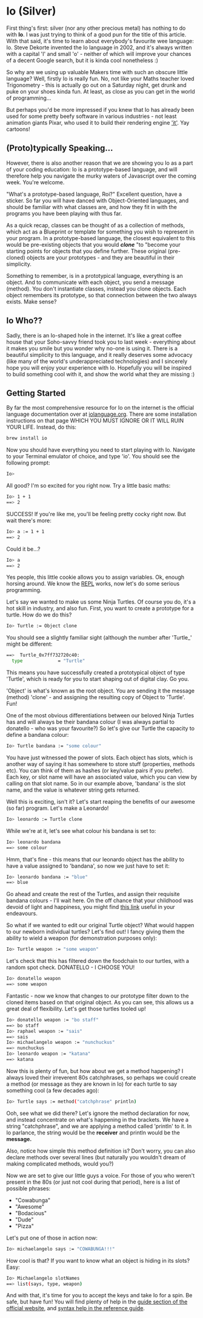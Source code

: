 # Io (Silver)

First thing's first: silver (nor any other precious metal) has nothing to do with **Io**. I was just trying to think of a good pun for the title of this article. With that said, it's time to learn about everybody's favourite wee language: Io. Steve Dekorte invented the Io language in 2002, and it's always written with a capital 'I' and small 'o' - neither of which will improve your chances of a decent Google search, but it is kinda cool nonetheless :)

So why are we using up valuable Makers time with such an obscure little language? Well, firstly Io is really fun. No, not like your Maths teacher loved Trigonometry - this is actually go out on a Saturday night, get drunk and puke on your shoes kinda fun. At least, as close as you can get in the world of programming...

But perhaps you'd be more impressed if you knew that Io has already been used for some pretty beefy software in various industries - not least animation giants Pixar, who used it to build their rendering engine ['it'](http://web.archive.org/web/20080905015858/http://renderman.pixar.com/products/tools/it.html). Yay cartoons!

## (Proto)typically Speaking...

However, there is also another reason that we are showing you Io as a part of your coding education: Io is a prototype-based language, and will therefore help you navigate the murky waters of Javascript over the coming week. You're welcome.

"What's a prototype-based language, Roi?" Excellent question, have a sticker. So far you will have danced with Object-Oriented languages, and should be familiar with what classes are, and how they fit in with the programs you have been playing with thus far.

As a quick recap, classes can be thought of as a collection of methods, which act as a Blueprint or template for something you wish to represent in your program. In a prototype-based language, the closest equivalent to this would be pre-existing objects that you would *__clone__* "to "become your starting points for objects that you define further. These original (pre-cloned) objects are your prototypes - and they are beautiful in their simplicity.

Something to remember, is in a prototypical language, everything is an object. And to communicate with each object, you send a message (method). You don't instantiate classes, instead you clone objects. Each object remembers its prototype, so that connection between the two always exists. Make sense?

## Io Who??

Sadly, there is an Io-shaped hole in the internet. It's like a great coffee house that your Soho-savvy friend took you to last week - everything about it makes you smile but you wonder why no-one is using it. There is a beautiful simplicity to this language, and it really deserves some advocacy (like many of the world's underappreciated technologies) and I sincerely hope you will enjoy your experience with Io. Hopefully you will be inspired to build something cool with it, and show the world what they are missing :)

## Getting Started

By far the most comprehensive resource for Io on the internet is the official language documentation over at [iolanguage.org](http://iolanguage.org/). There are some installation instructions on that page WHICH YOU MUST IGNORE OR IT WILL RUIN YOUR LIFE. Instead, do this:

```bash
brew install io
```

Now you should have everything you need to start playing with Io. Navigate to your Terminal emulator of choice, and type 'io'. You should see the following prompt:

```bash
Io>
```

All good? I'm so excited for you right now. Try a little basic maths:

```bash
Io> 1 + 1
==> 2
```

SUCCESS! If you're like me, you'll be feeling pretty cocky right now. But wait there's more:

```bash
Io> a := 1 + 1
==> 2
```
Could it be...?

```bash
Io> a
==> 2
```

Yes people, this little cookie allows you to assign variables. Ok, enough horsing around. We know the [REPL](http://en.wikipedia.org/wiki/Read%E2%80%93eval%E2%80%93print_loop) works, now let's do some serious programming.

Let's say we wanted to make us some Ninja Turtles. Of course you do, it's a hot skill in industry, and also fun. First, you want to create a prototype for a turtle. How do we do this?

```bash
Io> Turtle := Object clone
```

You should see a slightly familiar sight (although the number after 'Turtle_' might be different:

```bash
==>  Turtle_0x7ff732720c40:
  type             = "Turtle"
```

This means you have successfully created a prototypical object of type 'Turtle', which is ready for you to start shaping out of digital clay. Go you.

'Object' is what's known as the root object. You are sending it the message (method) 'clone' - and assigning the resulting copy of Object to 'Turtle'. Fun!

One of the most obvious differentiations between our beloved Ninja Turtles has and will always be their bandana colour (I was always partial to donatello - who was your favourite?) So let's give our Turtle the capacity to define a bandana colour:

```bash
Io> Turtle bandana := "some colour"
```

You have just witnessed the power of slots. Each object has slots, which is another way of saying it has somewhere to store stuff (properties, methods etc). You can think of them as hashes (or key/value pairs if you prefer). Each key, or slot name will have an associated value, which you can view by calling on that slot name. So in our example above, 'bandana' is the slot name, and the value is whatever string gets returned.

Well this is exciting, isn't it? Let's start reaping the benefits of our awesome (so far) program. Let's make a Leonardo!

```bash
Io> leonardo := Turtle clone
```

While we're at it, let's see what colour his bandana is set to:

```bash
Io> leonardo bandana
==> some colour
```

Hmm, that's fine - this means that our leonardo object has the ability to have a value assigned to 'bandana', so now we just have to set it:

```bash
Io> leonardo bandana := "blue"
==> blue
```

Go ahead and create the rest of the Turtles, and assign their requisite bandana colours - I'll wait here. On the off chance that your childhood was devoid of light and happiness, you might find [this link](http://www.deviantart.com/art/TEENAGE-MUTANT-NINJA-TURTLES-162331870) useful in your endeavours.

So what if we wanted to edit our original Turtle object? What would happen to our newborn individual turtles? Let's find out! I fancy giving them the ability to wield a weapon (for demonstration purposes only):

``` bash
Io> Turtle weapon := "some weapon"
```

Let's check that this has filtered down the foodchain to our turtles, with a random spot check. DONATELLO - I CHOOSE YOU!

```bash
Io> donatello weapon
==> some weapon
```

Fantastic - now we know that changes to our prototype filter down to the cloned items based on that original object. As you can see, this allows us a great deal of flexibility. Let's get those turtles tooled up!

```bash
Io> donatello weapon := "bo staff"
==> bo staff
Io> raphael weapon := "sais"
==> sais
Io> michaelangelo weapon := "nunchuckus"
==> nunchuckus
Io> leonardo weapon := "katana"
==> katana
```

Now this is plenty of fun, but how about we get a method happening? I always loved their irreverent 80s catchphrases, so perhaps we could create a method (or message as they are known in Io) for each turtle to say something cool (a few decades ago):

```bash
Io> Turtle says := method("catchphrase" println)
```

Ooh, see what we did there? Let's ignore the method declaration for now, and instead concentrate on what's happening in the brackets. We have a string "catchphrase", and we are applying a method called 'println' to it. In Io parlance, the string would be the **receiver** and println would be the **message.**

Also, notice how simple this method definition is? Don't worry, you can also declare methods over several lines (but naturally you wouldn't dream of making complicated methods, would you?)

Now we are set to give our little guys a voice. For those of you who weren't present in the 80s (or just not cool during that period), here is a list of possible phrases:

* "Cowabunga"
* "Awesome"
* "Bodacious"
* "Dude"
* "Pizza"

Let's put one of those in action now:

```bash
Io> michaelangelo says := "COWABUNGA!!!"
```
How cool is that? If you want to know what an object is hiding in its slots? Easy:

```bash
Io> Michaelangelo slotNames
==> list(says, type, weapon)
```

And with that, it's time for you to accept the keys and take Io for a spin. Be safe, but have fun! You will find plenty of help in the [guide section of the official website](http://iolanguage.org/scm/io/docs/IoGuide.html), and [syntax help in the reference guide](http://iolanguage.org/scm/io/docs/reference/index.html).

